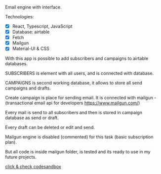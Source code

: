 Email engine with interface.

Technologies:

- [x] React, Typescript, JavaScript
- [x] Database: airtable
- [x] Fetch
- [x] Mailgun
- [x] Material-UI & CSS

With this app is possible to add subscribers and campaigns to airtable databases.

SUBSCRIBERS is element with all users, and is connected with database.

CAMPAIGNS is second working database, it allows to store all send campaigns and drafts.

Create campaign is place for sending email. It is connected with mailgun - (transactional email api for developers https://www.mailgun.com/)

Every mail is send to all subscribers and then is stored in campaign database as send or draft.

Every draft can be deleted or edit and send.

Mailgun engine is disabled (commented) for this task (basic subscription plan).

But all code is inside mailgun folder, is tested and its ready to use in my future projects.

[click & check codesandbox](https://codesandbox.io/s/github/slawekmarciniak/email_engine_api_airtable_ts_redux)
